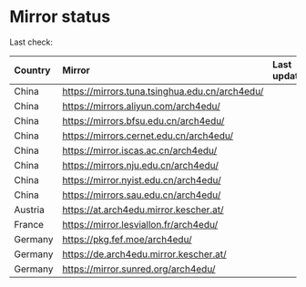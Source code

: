 <script src="./time.js"></script>
# Mirror status
Last check: <script type="text/javascript">localize(1714227307.5504482);</script>

|Country|Mirror|Last update|
|:------|:-----|:----------|
|China|https://mirrors.tuna.tsinghua.edu.cn/arch4edu/|<script type="text/javascript">localize(1714199438);</script>|
|China|https://mirrors.aliyun.com/arch4edu/|<script type="text/javascript">localize(1714199438);</script>|
|China|https://mirrors.bfsu.edu.cn/arch4edu/|<script type="text/javascript">localize(1714071072);</script>|
|China|https://mirrors.cernet.edu.cn/arch4edu/|<script type="text/javascript">localize(1714199438);</script>|
|China|https://mirror.iscas.ac.cn/arch4edu/|<script type="text/javascript">localize(1714199438);</script>|
|China|https://mirrors.nju.edu.cn/arch4edu/|<script type="text/javascript">localize(1714157042);</script>|
|China|https://mirror.nyist.edu.cn/arch4edu/|<script type="text/javascript">localize(1714199438);</script>|
|China|https://mirrors.sau.edu.cn/arch4edu/|<script type="text/javascript">localize(1714199438);</script>|
|Austria|https://at.arch4edu.mirror.kescher.at/|<script type="text/javascript">localize(1714199438);</script>|
|France|https://mirror.lesviallon.fr/arch4edu/|<script type="text/javascript">localize(1714199438);</script>|
|Germany|https://pkg.fef.moe/arch4edu/|<script type="text/javascript">localize(1714199438);</script>|
|Germany|https://de.arch4edu.mirror.kescher.at/|<script type="text/javascript">localize(1714199438);</script>|
|Germany|https://mirror.sunred.org/arch4edu/|<script type="text/javascript">localize(1714199438);</script>|

<script src="./tablefilter/tablefilter.js"></script>
<script src="./table.js"></script>